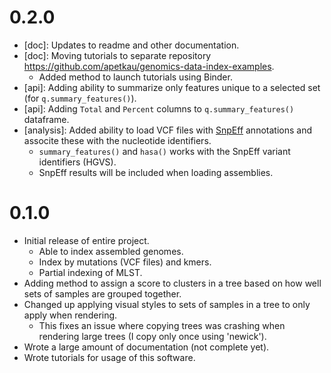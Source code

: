 # 0.2.0

* [doc]: Updates to readme and other documentation.
* [doc]: Moving tutorials to separate repository <https://github.com/apetkau/genomics-data-index-examples>.
    * Added method to launch tutorials using Binder.
* [api]: Adding ability to summarize only features unique to a selected set (for `q.summary_features()`).
* [api]: Adding `Total` and `Percent` columns to `q.summary_features()` dataframe.
* [analysis]: Added ability to load VCF files with [SnpEff](http://pcingola.github.io/SnpEff/) annotations and associte these with the nucleotide identifiers.
    * `summary_features()` and `hasa()` works with the SnpEff variant identifiers (HGVS).
    * SnpEff results will be included when loading assemblies.

# 0.1.0

* Initial release of entire project.
    * Able to index assembled genomes.
    * Index by mutations (VCF files) and kmers.
    * Partial indexing of MLST.
* Adding method to assign a score to clusters in a tree based on how well sets of samples are grouped together.
* Changed up applying visual styles to sets of samples in a tree to only apply when rendering.
    * This fixes an issue where copying trees was crashing when rendering large trees (I copy only once using 'newick').
* Wrote a large amount of documentation (not complete yet).
* Wrote tutorials for usage of this software.
